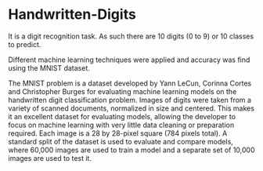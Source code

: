 # Handwritten-Digits
It is a digit recognition task. As such there are 10 digits (0 to 9) or 10 classes to predict.

Different machine learning techniques were applied and accuracy was find using the MNIST dataset.

The MNIST problem is a dataset developed by Yann LeCun, Corinna Cortes and Christopher Burges for evaluating machine learning models on the handwritten digit classification problem. Images of digits were taken from a variety of scanned documents, normalized in size and centered. 
This makes it an excellent dataset for evaluating models, allowing the developer to focus on machine learning with very little data cleaning or preparation required. 
Each image is a 28 by 28-pixel square (784 pixels total). A standard split of the dataset is used to evaluate and compare models, where 60,000 images are used to train a model and a separate set of 10,000 images are used to test it.
